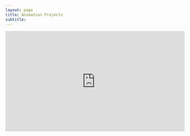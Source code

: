 ```yaml
---
layout: page
title: Animation Projects
subtitle: 
---
```


<iframe width="560" height="315" src="https://youtube/85r13wD6ZZo" frameborder="0" allow="accelerometer; autoplay; clipboard-write; encrypted-media; gyroscope; picture-in-picture" allowfullscreen></iframe>



